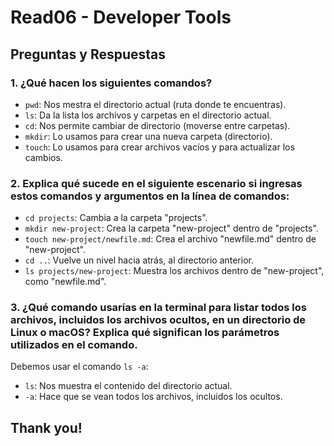 # Read06 - Developer Tools

## Preguntas y Respuestas

### 1. ¿Qué hacen los siguientes comandos?

-  `pwd`: Nos mestra el directorio actual (ruta donde te encuentras).
- `ls`: Da la lista los archivos y carpetas en el directorio actual.
- `cd`: Nos permite cambiar de directorio (moverse entre carpetas).
- `mkdir`: Lo usamos para crear una nueva carpeta (directorio).
- `touch`: Lo usamos para crear archivos vacíos y para actualizar los cambios.

### 2. Explica qué sucede en el siguiente escenario si ingresas estos comandos y argumentos en la línea de comandos:

- `cd projects`: Cambia a la carpeta "projects".
- `mkdir new-project`: Crea la carpeta "new-project" dentro de "projects".
- `touch new-project/newfile.md`: Crea el archivo "newfile.md" dentro de "new-project".
- `cd ..`: Vuelve un nivel hacia atrás, al directorio anterior.
- `ls projects/new-project`: Muestra los archivos dentro de "new-project", como "newfile.md".

### 3. ¿Qué comando usarías en la terminal para listar todos los archivos, incluidos los archivos ocultos, en un directorio de Linux o macOS? Explica qué significan los parámetros utilizados en el comando.

Debemos usar el comando `ls -a`:
- `ls`: Nos muestra el contenido del directorio actual.
- `-a`: Hace que se vean todos los archivos, incluidos los ocultos.

## Thank you!
